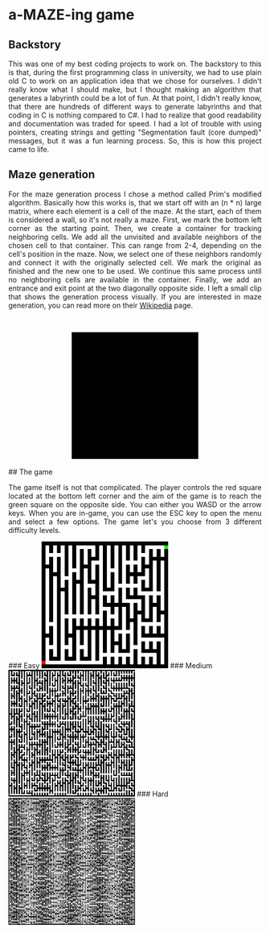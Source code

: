 # a-MAZE-ing game

## Backstory
<p align="justify">This was one of my best coding projects to work on. The backstory to this is that, during the first programming class in university, we had to use plain old C to work on an application idea that we chose for ourselves. I didn't really know what I should make, but I thought making an algorithm that generates a labyrinth could be a lot of fun. At that point, I didn't really know, that there are hundreds of different ways to generate labyrinths and that coding in C is nothing compared to C#. I had to realize that good readability and documentation was traded for speed. I had a lot of trouble with using pointers, creating strings and getting "Segmentation fault (core dumped)" messages, but it was a fun learning process. So, this is how this project came to life.</p>

## Maze generation
<p align="justify">For the maze generation process I chose a method called Prim's modified algorithm. Basically how this works is, that we start off with an (n * n) large matrix, where each element is a cell of the maze. At the start, each of them is considered a wall, so it's not really a maze. First, we mark the bottom left corner as the starting point. Then, we create a container for tracking neighboring cells. We add all the unvisited and available neighbors of the chosen cell to that container. This can range from 2-4, depending on the cell's position in the maze. Now, we select one of these neighbors randomly and connect it with the originally selected cell. We mark the original as finished and the new one to be used. We continue this same process until no neighboring cells are available in the container. Finally, we add an entrance and exit point at the two diagonally opposite side. I left a small clip that shows the generation process visually. If you are interested in maze generation, you can read more on their <a href="https://en.wikipedia.org/wiki/Maze_generation_algorithm">Wikipedia</a> page.</p>
</br>
<p align="center"><img alt="Generation" src="MazeGame/generation.gif" width="50%" height="50%"/></p>
## The game
<p align="justify">The game itself is not that complicated. The player controls the red square located at the bottom left corner and the aim of the game is to reach the green square on the opposite side. You can either you WASD or the arrow keys. When you are in-game, you can use the ESC key to open the menu and select a few options. The game let's you choose from 3 different difficulty levels.</p>
### Easy
<img alt="easy" src="MazeGame/easy.png" width="50%" height="50%"/>
### Medium
<img alt="medium" src="MazeGame/medium.png" width="50%" height="50%"/>
### Hard
<img alt="hard" src="MazeGame/hard.png" width="50%" height="50%"/>
